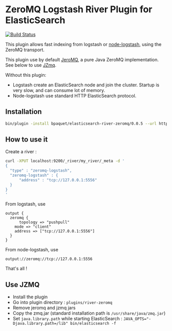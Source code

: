 ZeroMQ Logstash River Plugin for ElasticSearch
==================================

[![Build Status](https://travis-ci.org/bpaquet/elasticsearch-river-zeromq.png)](https://travis-ci.org/bpaquet/elasticsearch-river-zeromq)

This plugin allows fast indexing from logstash or [node-logstash](https://github.com/bpaquet/node-logstash), using the ZeroMQ transport.

This plugin use by default [JeroMQ](https://github.com/zeromq/jeromq), a pure Java ZeroMQ implementation. See below to use [JZmq](https://github.com/zeromq/jzmq).

Without this plugin:

* Logstash create an ElasticSearch node and join the cluster. Startup is very slow, and can consume lot of memory.
* Node-logstash use standard HTTP ElasticSearch protocol.

Installation
---

```sh
bin/plugin -install bpaquet/elasticsearch-river-zeromq/0.0.5 --url https://github.com/bpaquet/elasticsearch-river-zeromq/releases/download/elasticsearch-river-zeromq-0.0.5/elasticsearch-river-zeromq-0.0.5.zip
```

How to use it
---

Create a river :

```sh
curl -XPUT localhost:9200/_river/my_river/_meta -d '
{
  "type" : "zeromq-logstash",
  "zeromq-logstash" : {
      "address" : "tcp://127.0.0.1:5556"
  }
}
'
```


From logstash, use

```
output {
  zeromq {
	  topology => "pushpull"
  	mode => "client"
  	address => ["tcp://127.0.0.1:5556"]
  }
}
```

From node-logstash, use

```
output://zeromq://tcp://127.0.0.1:5556
```

That's all !

Use JZMQ
---

* Install the plugin
* Go into plugin directory : ``plugins/river-zeromq``
* Remove jeromq and jzmq jars
* Copy the zmq.jar (standard installation path is ``/usr/share/java/zmq.jar``)
* Set ``java.library.path`` while starting ElasticSearch : ``JAVA_OPTS="-Djava.library.path=/lib" bin/elasticsearch -f``
